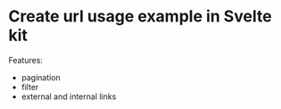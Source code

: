 # Create url usage example in Svelte kit

Features:

- pagination
- filter
- external and internal links
